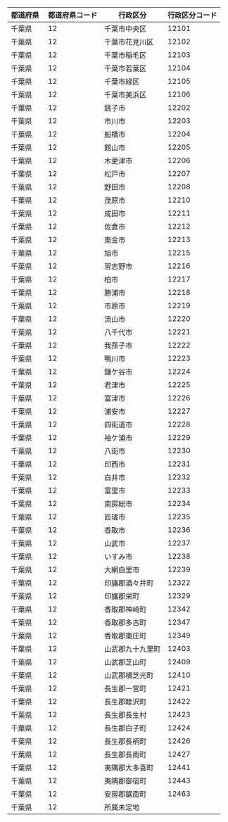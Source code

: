 |  都道府県  | 都道府県コード | 行政区分 | 行政区分コード |
|-----------|--------------|--------- |--------------|
| 千葉県 | 12 | 千葉市中央区 | 12101 |
| 千葉県 | 12 | 千葉市花見川区 | 12102 |
| 千葉県 | 12 | 千葉市稲毛区 | 12103 |
| 千葉県 | 12 | 千葉市若葉区 | 12104 |
| 千葉県 | 12 | 千葉市緑区 | 12105 |
| 千葉県 | 12 | 千葉市美浜区 | 12106 |
| 千葉県 | 12 | 銚子市 | 12202 |
| 千葉県 | 12 | 市川市 | 12203 |
| 千葉県 | 12 | 船橋市 | 12204 |
| 千葉県 | 12 | 館山市 | 12205 |
| 千葉県 | 12 | 木更津市 | 12206 |
| 千葉県 | 12 | 松戸市 | 12207 |
| 千葉県 | 12 | 野田市 | 12208 |
| 千葉県 | 12 | 茂原市 | 12210 |
| 千葉県 | 12 | 成田市 | 12211 |
| 千葉県 | 12 | 佐倉市 | 12212 |
| 千葉県 | 12 | 東金市 | 12213 |
| 千葉県 | 12 | 旭市 | 12215 |
| 千葉県 | 12 | 習志野市 | 12216 |
| 千葉県 | 12 | 柏市 | 12217 |
| 千葉県 | 12 | 勝浦市 | 12218 |
| 千葉県 | 12 | 市原市 | 12219 |
| 千葉県 | 12 | 流山市 | 12220 |
| 千葉県 | 12 | 八千代市 | 12221 |
| 千葉県 | 12 | 我孫子市 | 12222 |
| 千葉県 | 12 | 鴨川市 | 12223 |
| 千葉県 | 12 | 鎌ケ谷市 | 12224 |
| 千葉県 | 12 | 君津市 | 12225 |
| 千葉県 | 12 | 富津市 | 12226 |
| 千葉県 | 12 | 浦安市 | 12227 |
| 千葉県 | 12 | 四街道市 | 12228 |
| 千葉県 | 12 | 袖ケ浦市 | 12229 |
| 千葉県 | 12 | 八街市 | 12230 |
| 千葉県 | 12 | 印西市 | 12231 |
| 千葉県 | 12 | 白井市 | 12232 |
| 千葉県 | 12 | 富里市 | 12233 |
| 千葉県 | 12 | 南房総市 | 12234 |
| 千葉県 | 12 | 匝瑳市 | 12235 |
| 千葉県 | 12 | 香取市 | 12236 |
| 千葉県 | 12 | 山武市 | 12237 |
| 千葉県 | 12 | いすみ市 | 12238 |
| 千葉県 | 12 | 大網白里市 | 12239 |
| 千葉県 | 12 | 印旛郡酒々井町 | 12322 |
| 千葉県 | 12 | 印旛郡栄町 | 12329 |
| 千葉県 | 12 | 香取郡神崎町 | 12342 |
| 千葉県 | 12 | 香取郡多古町 | 12347 |
| 千葉県 | 12 | 香取郡東庄町 | 12349 |
| 千葉県 | 12 | 山武郡九十九里町 | 12403 |
| 千葉県 | 12 | 山武郡芝山町 | 12409 |
| 千葉県 | 12 | 山武郡横芝光町 | 12410 |
| 千葉県 | 12 | 長生郡一宮町 | 12421 |
| 千葉県 | 12 | 長生郡睦沢町 | 12422 |
| 千葉県 | 12 | 長生郡長生村 | 12423 |
| 千葉県 | 12 | 長生郡白子町 | 12424 |
| 千葉県 | 12 | 長生郡長柄町 | 12426 |
| 千葉県 | 12 | 長生郡長南町 | 12427 |
| 千葉県 | 12 | 夷隅郡大多喜町 | 12441 |
| 千葉県 | 12 | 夷隅郡御宿町 | 12443 |
| 千葉県 | 12 | 安房郡鋸南町 | 12463 |
| 千葉県 | 12 | 所属未定地 |  |
